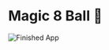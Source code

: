 
# Magic 8 Ball 🎱

![Finished App](https://github.com/londonappbrewery/Images/blob/master/8-ball-flutter-gif.gif)
